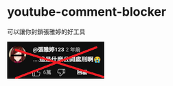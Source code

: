 # youtube-comment-blocker
可以讓你封鎖張雅婷的好工具

![image](https://github.com/Kashionz/youtube-comment-blocker/blob/main/getout.png)
